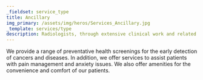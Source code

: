```yaml
---
_fieldset: service_type
title: Ancillary
img_primary: /assets/img/heros/Services_Ancillary.jpg
_template: services/type
description: Radiologists, through extensive clinical work and related research, may also specialize in one or more radiology subspecialties.
---
```

<p>We provide a range of preventative health screenings for the early detection of cancers and diseases. In addition, we offer services to assist patients with pain management  and anxiety issues. We also offer amenities for the convenience and comfort of our patients.</p>